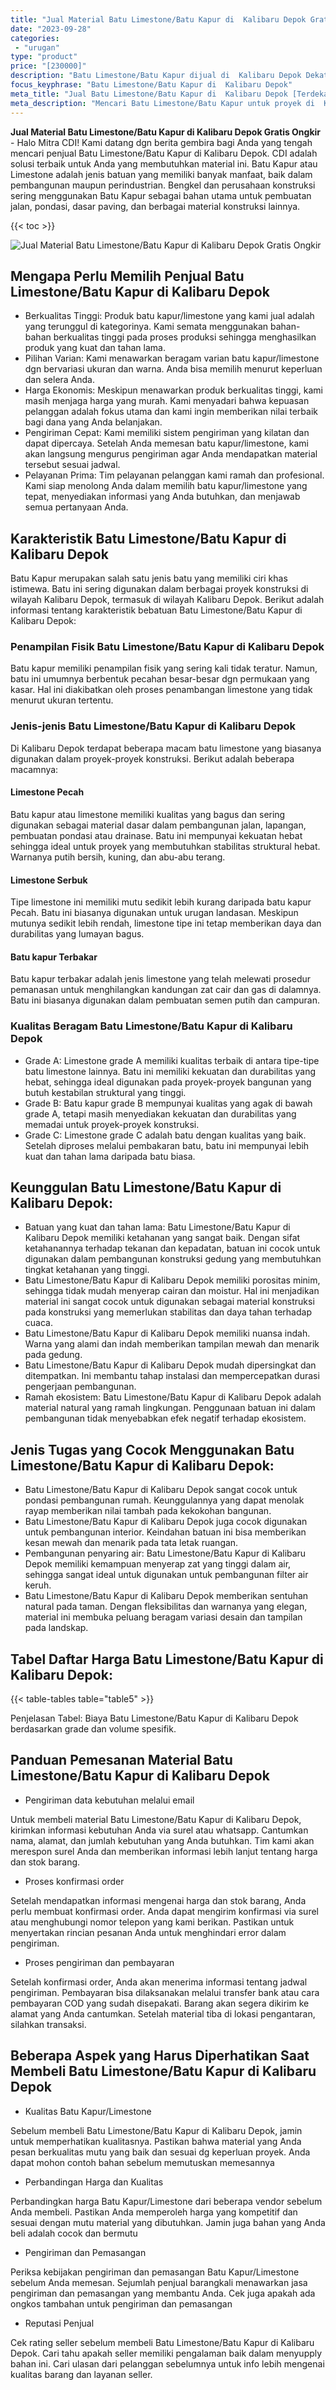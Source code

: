 ```yaml
---
title: "Jual Material Batu Limestone/Batu Kapur di  Kalibaru Depok Gratis Ongkir"
date: "2023-09-28"
categories:
 - "urugan"
type: "product"
price: "[230000]"
description: "Batu Limestone/Batu Kapur dijual di  Kalibaru Depok Dekat. Batu Limestone/Batu Kapur ini sering dipakai dalam proyek konstruksi sebagai material dinding yang elegan dan tahan lama. Silakan hubungi kami untuk informasi lebih lanjut."
focus_keyphrase: "Batu Limestone/Batu Kapur di  Kalibaru Depok"
meta_title: "Jual Batu Limestone/Batu Kapur di  Kalibaru Depok [Terdekat] - CDI"
meta_description: "Mencari Batu Limestone/Batu Kapur untuk proyek di  Kalibaru Depok? Kami memiliki Batu Limestone/Batu Kapur berkualitas untuk batu alam. Raih penawaran terbaik sekarang."
---
```


**Jual Material Batu Limestone/Batu Kapur di  Kalibaru Depok Gratis Ongkir** - Halo Mitra CDI! Kami datang dgn berita gembira bagi Anda yang tengah mencari penjual Batu Limestone/Batu Kapur di  Kalibaru Depok. CDI adalah solusi terbaik untuk Anda yang membutuhkan material ini. Batu Kapur atau Limestone adalah jenis batuan yang memiliki banyak manfaat, baik dalam pembangunan maupun perindustrian. Bengkel dan perusahaan konstruksi sering menggunakan Batu Kapur sebagai bahan utama untuk pembuatan jalan, pondasi, dasar paving, dan berbagai material konstruksi lainnya.

{{< toc >}}

![Jual Material Batu Limestone/Batu Kapur di  Kalibaru Depok Gratis Ongkir](/images/urugan/batu-limestone-07.jpg)

## Mengapa Perlu Memilih Penjual Batu Limestone/Batu Kapur di  Kalibaru Depok

*   Berkualitas Tinggi: Produk batu kapur/limestone yang kami jual adalah yang terunggul di kategorinya. Kami semata menggunakan bahan-bahan berkualitas tinggi pada proses produksi sehingga menghasilkan produk yang kuat dan tahan lama.
*   Pilihan Varian: Kami menawarkan beragam varian batu kapur/limestone dgn bervariasi ukuran dan warna. Anda bisa memilih menurut keperluan dan selera Anda.
*   Harga Ekonomis: Meskipun menawarkan produk berkualitas tinggi, kami masih menjaga harga yang murah. Kami menyadari bahwa kepuasan pelanggan adalah fokus utama dan kami ingin memberikan nilai terbaik bagi dana yang Anda belanjakan.
*   Pengiriman Cepat: Kami memiliki sistem pengiriman yang kilatan dan dapat dipercaya. Setelah Anda memesan batu kapur/limestone, kami akan langsung mengurus pengiriman agar Anda mendapatkan material tersebut sesuai jadwal.
*   Pelayanan Prima: Tim pelayanan pelanggan kami ramah dan profesional. Kami siap menolong Anda dalam memilih batu kapur/limestone yang tepat, menyediakan informasi yang Anda butuhkan, dan menjawab semua pertanyaan Anda.

## Karakteristik Batu Limestone/Batu Kapur di  Kalibaru Depok

Batu Kapur merupakan salah satu jenis batu yang memiliki ciri khas istimewa. Batu ini sering digunakan dalam berbagai proyek konstruksi di wilayah  Kalibaru Depok, termasuk di wilayah  Kalibaru Depok. Berikut adalah informasi tentang karakteristik bebatuan Batu Limestone/Batu Kapur di  Kalibaru Depok:

### Penampilan Fisik Batu Limestone/Batu Kapur di  Kalibaru Depok

Batu kapur memiliki penampilan fisik yang sering kali tidak teratur. Namun, batu ini umumnya berbentuk pecahan besar-besar dgn permukaan yang kasar. Hal ini diakibatkan oleh proses penambangan limestone yang tidak menurut ukuran tertentu.

### Jenis-jenis Batu Limestone/Batu Kapur di  Kalibaru Depok

Di  Kalibaru Depok terdapat beberapa macam batu limestone yang biasanya digunakan dalam proyek-proyek konstruksi. Berikut adalah beberapa macamnya:

#### Limestone Pecah

Batu kapur atau limestone memiliki kualitas yang bagus dan sering digunakan sebagai material dasar dalam pembangunan jalan, lapangan, pembuatan pondasi atau drainase. Batu ini mempunyai kekuatan hebat sehingga ideal untuk proyek yang membutuhkan stabilitas struktural hebat. Warnanya putih bersih, kuning, dan abu-abu terang.

#### Limestone Serbuk

Tipe limestone ini memiliki mutu sedikit lebih kurang daripada batu kapur Pecah. Batu ini biasanya digunakan untuk urugan landasan. Meskipun mutunya sedikit lebih rendah, limestone tipe ini tetap memberikan daya dan durabilitas yang lumayan bagus.

#### Batu kapur Terbakar

Batu kapur terbakar adalah jenis limestone yang telah melewati prosedur pemanasan untuk menghilangkan kandungan zat cair dan gas di dalamnya. Batu ini biasanya digunakan dalam pembuatan semen putih dan campuran.

### Kualitas Beragam Batu Limestone/Batu Kapur di  Kalibaru Depok

*   Grade A: Limestone grade A memiliki kualitas terbaik di antara tipe-tipe batu limestone lainnya. Batu ini memiliki kekuatan dan durabilitas yang hebat, sehingga ideal digunakan pada proyek-proyek bangunan yang butuh kestabilan struktural yang tinggi.
*   Grade B: Batu kapur grade B mempunyai kualitas yang agak di bawah grade A, tetapi masih menyediakan kekuatan dan durabilitas yang memadai untuk proyek-proyek konstruksi.
*   Grade C: Limestone grade C adalah batu dengan kualitas yang baik. Setelah diproses melalui pembakaran batu, batu ini mempunyai lebih kuat dan tahan lama daripada batu biasa.

## Keunggulan Batu Limestone/Batu Kapur di  Kalibaru Depok:

*   Batuan yang kuat dan tahan lama: Batu Limestone/Batu Kapur di  Kalibaru Depok memiliki ketahanan yang sangat baik. Dengan sifat ketahanannya terhadap tekanan dan kepadatan, batuan ini cocok untuk digunakan dalam pembangunan konstruksi gedung yang membutuhkan tingkat ketahanan yang tinggi.
*   Batu Limestone/Batu Kapur di  Kalibaru Depok memiliki porositas minim, sehingga tidak mudah menyerap cairan dan moistur. Hal ini menjadikan material ini sangat cocok untuk digunakan sebagai material konstruksi pada konstruksi yang memerlukan stabilitas dan daya tahan terhadap cuaca.
*   Batu Limestone/Batu Kapur di  Kalibaru Depok memiliki nuansa indah. Warna yang alami dan indah memberikan tampilan mewah dan menarik pada gedung.
*   Batu Limestone/Batu Kapur di  Kalibaru Depok mudah dipersingkat dan ditempatkan. Ini membantu tahap instalasi dan mempercepatkan durasi pengerjaan pembangunan.
*   Ramah ekosistem: Batu Limestone/Batu Kapur di  Kalibaru Depok adalah material natural yang ramah lingkungan. Penggunaan batuan ini dalam pembangunan tidak menyebabkan efek negatif terhadap ekosistem.

## Jenis Tugas yang Cocok Menggunakan Batu Limestone/Batu Kapur di  Kalibaru Depok:

*   Batu Limestone/Batu Kapur di  Kalibaru Depok sangat cocok untuk pondasi pembangunan rumah. Keunggulannya yang dapat menolak rayap memberikan nilai tambah pada kekokohan bangunan.
*   Batu Limestone/Batu Kapur di  Kalibaru Depok juga cocok digunakan untuk pembangunan interior. Keindahan batuan ini bisa memberikan kesan mewah dan menarik pada tata letak ruangan.
*   Pembangunan penyaring air: Batu Limestone/Batu Kapur di  Kalibaru Depok memiliki kemampuan menyerap zat yang tinggi dalam air, sehingga sangat ideal untuk digunakan untuk pembangunan filter air keruh.
*   Batu Limestone/Batu Kapur di  Kalibaru Depok memberikan sentuhan natural pada taman. Dengan fleksibilitas dan warnanya yang elegan, material ini membuka peluang beragam variasi desain dan tampilan pada landskap.

## Tabel Daftar Harga Batu Limestone/Batu Kapur di  Kalibaru Depok:

{{< table-tables table="table5" >}}

Penjelasan Tabel: Biaya Batu Limestone/Batu Kapur di  Kalibaru Depok berdasarkan grade dan volume spesifik.

## Panduan Pemesanan Material Batu Limestone/Batu Kapur di  Kalibaru Depok

*   Pengiriman data kebutuhan melalui email

Untuk membeli material Batu Limestone/Batu Kapur di  Kalibaru Depok, kirimkan informasi kebutuhan Anda via surel atau whatsapp. Cantumkan nama, alamat, dan jumlah kebutuhan yang Anda butuhkan. Tim kami akan merespon surel Anda dan memberikan informasi lebih lanjut tentang harga dan stok barang.
*   Proses konfirmasi order

Setelah mendapatkan informasi mengenai harga dan stok barang, Anda perlu membuat konfirmasi order. Anda dapat mengirim konfirmasi via surel atau menghubungi nomor telepon yang kami berikan. Pastikan untuk menyertakan rincian pesanan Anda untuk menghindari error dalam pengiriman.
*   Proses pengiriman dan pembayaran

Setelah konfirmasi order, Anda akan menerima informasi tentang jadwal pengiriman. Pembayaran bisa dilaksanakan melalui transfer bank atau cara pembayaran COD yang sudah disepakati. Barang akan segera dikirim ke alamat yang Anda cantumkan. Setelah material tiba di lokasi pengantaran, silahkan transaksi.

## Beberapa Aspek yang Harus Diperhatikan Saat Membeli Batu Limestone/Batu Kapur di  Kalibaru Depok

*   Kualitas Batu Kapur/Limestone

Sebelum membeli Batu Limestone/Batu Kapur di  Kalibaru Depok, jamin untuk memperhatikan kualitasnya. Pastikan bahwa material yang Anda pesan berkualitas mutu yang baik dan sesuai dg keperluan proyek. Anda dapat mohon contoh bahan sebelum memutuskan memesannya

*   Perbandingan Harga dan Kualitas

Perbandingkan harga Batu Kapur/Limestone dari beberapa vendor sebelum Anda membeli. Pastikan Anda memperoleh harga yang kompetitif dan sesuai dengan mutu material yang dibutuhkan. Jamin juga bahan yang Anda beli adalah cocok dan bermutu

*   Pengiriman dan Pemasangan

Periksa kebijakan pengiriman dan pemasangan Batu Kapur/Limestone sebelum Anda memesan. Sejumlah penjual barangkali menawarkan jasa pengiriman dan pemasangan yang membantu Anda. Cek juga apakah ada ongkos tambahan untuk pengiriman dan pemasangan

*   Reputasi Penjual

Cek rating seller sebelum membeli Batu Limestone/Batu Kapur di  Kalibaru Depok. Cari tahu apakah seller memiliki pengalaman baik dalam menyupply bahan ini. Cari ulasan dari pelanggan sebelumnya untuk info lebih mengenai kualitas barang dan layanan seller.